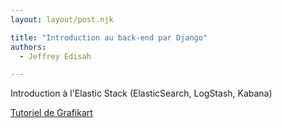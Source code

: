 ```yaml
---
layout: layout/post.njk

title: "Introduction au back-end par Django"
authors:
  - Jeffrey Edisah

---
```


<!-- début résumé -->

Introduction à l'Elastic Stack (ElasticSearch, LogStash, Kabana)

<!-- fin résumé -->

[Tutoriel de Grafikart](https://grafikart.fr/tutoriels/elastic-stack-elk-980)
